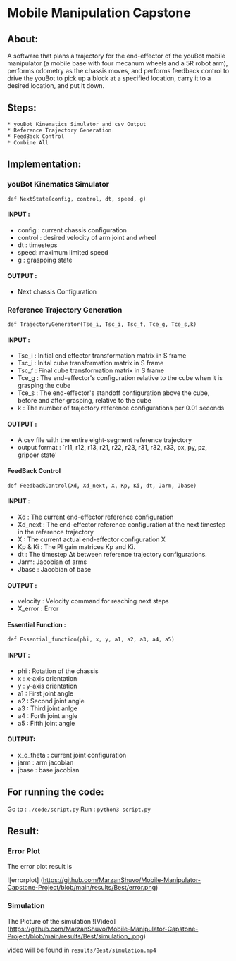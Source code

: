 # Mobile Manipulation Capstone

## About:

A software that plans a trajectory for the end-effector of the youBot mobile manipulator (a mobile base with four mecanum wheels and a 5R robot arm), performs odometry as the chassis moves, and performs feedback control to drive the youBot to pick up a block at a specified location, carry it to a desired location, and put it down.

## Steps:
    * youBot Kinematics Simulator and csv Output
    * Reference Trajectory Generation
    * FeedBack Control
    * Combine All

## Implementation:

### youBot Kinematics Simulator
`def NextState(config, control, dt, speed, g)`

#### INPUT :
 * config : current chassis configuration
 * control : desired velocity of arm joint and wheel
 * dt : timesteps
* speed: maximum limited speed
 * g : graspping state
    
#### OUTPUT : 
* Next chassis Configuration

### Reference Trajectory Generation
`def TrajectoryGenerator(Tse_i, Tsc_i, Tsc_f, Tce_g, Tce_s,k)`

#### INPUT :
* Tse_i : Initial end effector transformation matrix in S frame
* Tsc_i : Inital cube transformation matrix in S frame
* Tsc_f : Final cube transformation matrix in S frame
* Tce_g : The end-effector's configuration relative to the cube when it is grasping the cube
* Tce_s : The end-effector's standoff configuration above the cube, before and after grasping, relative to the cube
* k : The number of trajectory reference configurations per 0.01 seconds

#### OUTPUT :
* A csv file with the entire eight-segment reference trajectory
* output format : `r11, r12, r13, r21, r22, r23, r31, r32, r33, px, py, pz, gripper state'

#### FeedBack Control
`def FeedbackControl(Xd, Xd_next, X, Kp, Ki, dt, Jarm, Jbase)`

#### INPUT :
* Xd : The current end-effector reference configuration
* Xd_next : The end-effector reference configuration at the next timestep in the reference trajectory
* X : The current actual end-effector configuration X
* Kp & Ki : The PI gain matrices Kp and Ki.
* dt : The timestep Δt between reference trajectory configurations.
* Jarm: Jacobian of arms
* Jbase : Jacobian of base

#### OUTPUT :
* velocity : Velocity command for reaching next steps
* X_error : Error 

#### Essential Function :
`def Essential_function(phi, x, y, a1, a2, a3, a4, a5)`
         
#### INPUT :
* phi : Rotation of the chassis
* x : x-axis orientation
* y : y-axis orientation
* a1 : First joint angle
* a2 : Second joint angle
* a3 : Third joint anlge
* a4 : Forth joint angle
* a5 : Fifth joint angle
            
#### OUTPUT: 
* x_q_theta : current joint configuration
* jarm : arm jacobian
* jbase : base jacobian

## For running the code:
Go to : `./code/script.py`
Run : `python3 script.py`

## Result:

### Error Plot
The error plot result is

![errorplot] (https://github.com/MarzanShuvo/Mobile-Manipulator-Capstone-Project/blob/main/results/Best/error.png)

### Simulation
The Picture of the simulation 
![Video] (https://github.com/MarzanShuvo/Mobile-Manipulator-Capstone-Project/blob/main/results/Best/simulation_.png)

video will be found in
`results/Best/simulation.mp4`
